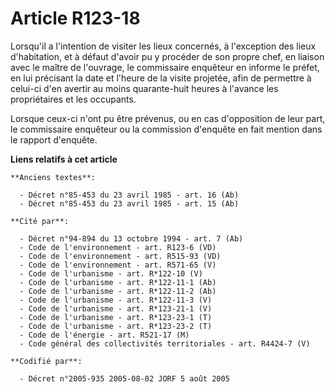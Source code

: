 # Article R123-18

Lorsqu'il a l'intention de visiter les lieux concernés, à l'exception des lieux d'habitation, et à défaut d'avoir pu y
procéder de son propre chef, en liaison avec le maître de l'ouvrage, le commissaire enquêteur en informe le préfet, en lui
précisant la date et l'heure de la visite projetée, afin de permettre à celui-ci d'en avertir au moins quarante-huit heures à
l'avance les propriétaires et les occupants.

Lorsque ceux-ci n'ont pu être prévenus, ou en cas d'opposition de leur part, le commissaire enquêteur ou la commission
d'enquête en fait mention dans le rapport d'enquête.

**Liens relatifs à cet article**

	**Anciens textes**:

	  - Décret n°85-453 du 23 avril 1985 - art. 16 (Ab)
	  - Décret n°85-453 du 23 avril 1985 - art. 15 (Ab)

	**Cité par**:

	  - Décret n°94-894 du 13 octobre 1994 - art. 7 (Ab)
	  - Code de l'environnement - art. R123-6 (VD)
	  - Code de l'environnement - art. R515-93 (VD)
	  - Code de l'environnement - art. R571-65 (V)
	  - Code de l'urbanisme - art. R*122-10 (V)
	  - Code de l'urbanisme - art. R*122-11-1 (Ab)
	  - Code de l'urbanisme - art. R*122-11-2 (Ab)
	  - Code de l'urbanisme - art. R*122-11-3 (V)
	  - Code de l'urbanisme - art. R*123-21-1 (V)
	  - Code de l'urbanisme - art. R*123-23-1 (T)
	  - Code de l'urbanisme - art. R*123-23-2 (T)
	  - Code de l'énergie - art. R521-17 (M)
	  - Code général des collectivités territoriales - art. R4424-7 (V)

	**Codifié par**:

	  - Décret n°2005-935 2005-08-02 JORF 5 août 2005

